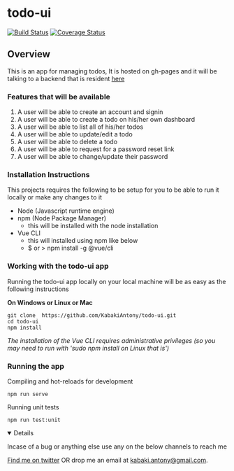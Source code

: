 # todo-ui

[![Build Status](https://app.travis-ci.com/KabakiAntony/todo-ui.svg?branch=develop)](https://app.travis-ci.com/KabakiAntony/todo-ui) [![Coverage Status](https://coveralls.io/repos/github/KabakiAntony/todo-ui/badge.svg)](https://coveralls.io/github/KabakiAntony/todo-ui)

## Overview
This is an app for managing todos, It is hosted on gh-pages and it will be talking to a backend that
is resident [here](https://github.com/KabakiAntony/todos/tree/develop)

### Features that will be available

 1. A user will be able to create an account and signin
 2. A user will be able to create a todo on his/her own dashboard
 3. A user will be able to list all of his/her todos
 4. A user will be able to update/edit a todo
 5. A user will be able to delete a todo
 6. A user will be able to request for a password reset link
 7. A user will be able to change/update their password


### Installation Instructions

This projects requires the following to be setup for you to be able to run it locally or make any changes to it

* Node (Javascript runtime engine)
* npm (Node Package Manager)
    - this will be installed with the node installation
* Vue CLI
    - this will installed using npm like below
    - $ or > npm install -g @vue/cli

### Working with the todo-ui app

Running the todo-ui app locally on your local machine will be as easy as the following instructions

**On Windows or Linux or Mac**

```
git clone  https://github.com/KabakiAntony/todo-ui.git
cd todo-ui
npm install
```

*The installation of the Vue CLI requires administrative privileges (so you may need to run with 'sudo npm install on Linux that is')*

### Running the app

Compiling and hot-reloads for development

```
npm run serve
```

Running unit tests

```
npm run test:unit
```

<details open>

Incase of a bug or anything else use any on the below channels to reach me

[Find me on twitter](https://twitter.com/kabakikiarie) OR  drop me an email at kabaki.antony@gmail.com.